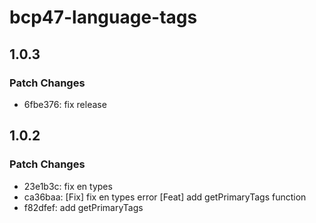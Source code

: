 # bcp47-language-tags

## 1.0.3

### Patch Changes

- 6fbe376: fix release

## 1.0.2

### Patch Changes

- 23e1b3c: fix en types
- ca36baa: [Fix] fix en types error
  [Feat] add getPrimaryTags function
- f82dfef: add getPrimaryTags
